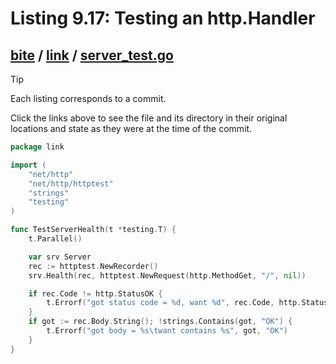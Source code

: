 # Listing 9.17: Testing an http.Handler

## [bite](https://github.com/inancgumus/gobyexample/blob/91c9e6f10fd119ac6877b007ae5fe1dd680da20a/bite) / [link](https://github.com/inancgumus/gobyexample/blob/91c9e6f10fd119ac6877b007ae5fe1dd680da20a/bite/link) / [server_test.go](https://github.com/inancgumus/gobyexample/blob/91c9e6f10fd119ac6877b007ae5fe1dd680da20a/bite/link/server_test.go)

> [!TIP]
> Each listing corresponds to a commit.
>
> Click the links above to see the file and its directory in their original locations and state as they were at the time of the commit.

```go
package link

import (
	"net/http"
	"net/http/httptest"
	"strings"
	"testing"
)

func TestServerHealth(t *testing.T) {
	t.Parallel()

	var srv Server
	rec := httptest.NewRecorder()
	srv.Health(rec, httptest.NewRequest(http.MethodGet, "/", nil))

	if rec.Code != http.StatusOK {
		t.Errorf("got status code = %d, want %d", rec.Code, http.StatusOK)
	}
	if got := rec.Body.String(); !strings.Contains(got, "OK") {
		t.Errorf("got body = %s\twant contains %s", got, "OK")
	}
}
```

